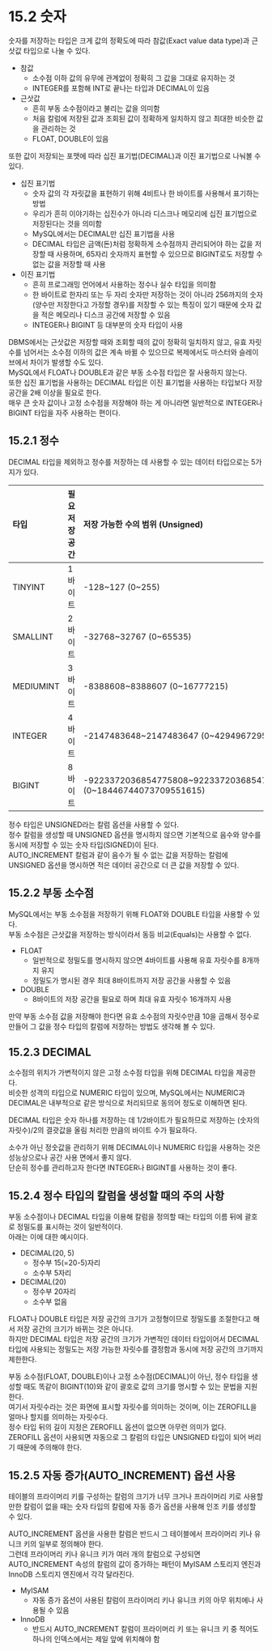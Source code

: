 # 15.2 숫자

숫자를 저장하는 타입은 크게 값의 정확도에 따라 참값(Exact value data type)과 근삿값 타입으로 나눌 수 있다.

- 참값
  - 소수점 이하 값의 유무에 관계없이 정확히 그 값을 그대로 유지하는 것
  - INTEGER를 포함해 INT로 끝나는 타입과 DECIMAL이 있음
- 근삿값
  - 흔히 부동 소수점이라고 불리는 값을 의미함
  - 처음 칼럼에 저장된 값과 조회된 값이 정확하게 일치하지 않고 최대한 비슷한 값을 관리하는 것
  - FLOAT, DOUBLE이 있음

또한 값이 저장되는 포맷에 따라 십진 표기법(DECIMAL)과 이진 표기법으로 나눠볼 수 있다.

- 십진 표기법
  - 숫자 값의 각 자릿값을 표현하기 위해 4비트나 한 바이트를 사용해서 표기하는 방법
  - 우리가 흔히 이야기하는 십진수가 아니라 디스크나 메모리에 십진 표기법으로 저장된다는 것을 의미함
  - MySQL에서는 DECIMAL만 십진 표기법을 사용
  - DECIMAL 타입은 금액(돈)처럼 정확하게 소수점까지 관리되어야 하는 값을 저장할 때 사용하며, 65자리 숫자까지 표현할 수 있으므로 BIGINT로도 저장할 수 없는 값을 저장할 때 사용
- 이진 표기법
  - 흔히 프로그래밍 언어에서 사용하는 정수나 실수 타입을 의미함
  - 한 바이트로 한자리 또는 두 자리 숫자만 저장하는 것이 아니라 256까지의 숫자(양수만 저장한다고 가정할 경우)를 저장할 수 있는 특징이 있기 때문에 숫자 값을 적은 메모리나 디스크 공간에 저장할 수 있음
  - INTEGER나 BIGINT 등 대부분의 숫자 타입이 사용

DBMS에서는 근삿값은 저장할 때와 조회할 때의 값이 정확히 일치하지 않고, 유효 자릿수를 넘어서는 소수점 이하의 값은 계속 바뀔 수 있으므로 복제에서도 마스터와 슬레이브에서 차이가 발생할 수도 있다.  
MySQL에서 FLOAT나 DOUBLE과 같은 부동 소수점 타입은 잘 사용하지 않는다.  
또한 십진 표기법을 사용하는 DECIMAL 타입은 이진 표기법을 사용하는 타입보다 저장 공간을 2배 이상을 필요로 한다.  
매우 큰 숫자 값이나 고정 소수점을 저장해야 하는 게 아니라면 일반적으로 INTEGER나 BIGINT 타입을 자주 사용하는 편이다.

## 15.2.1 정수

DECIMAL 타입을 제외하고 정수를 저장하는 데 사용할 수 있는 데이터 타입으로는 5가지가 있다.

| 타입      | 필요 저장 공간 | 저장 가능한 수의 범위 (Unsigned)                                  |
| :-------- | :------------- | :---------------------------------------------------------------- |
| TINYINT   | 1바이트        | -128~127 (0~255)                                                  |
| SMALLINT  | 2바이트        | -32768~32767 (0~65535)                                            |
| MEDIUMINT | 3바이트        | -8388608~8388607 (0~16777215)                                     |
| INTEGER   | 4바이트        | -2147483648~2147483647 (0~4294967295)                             |
| BIGINT    | 8바이트        | -9223372036854775808~9223372036854775807 (0~18446744073709551615) |

정수 타입은 UNSIGNED라는 칼럼 옵션을 사용할 수 있다.  
정수 칼럼을 생성할 때 UNSIGNED 옵션을 명시하지 않으면 기본적으로 음수와 양수를 동시에 저장할 수 있는 숫자 타입(SIGNED)이 된다.  
AUTO_INCREMENT 칼럼과 같이 음수가 될 수 없는 값을 저장하는 칼럼에 UNSIGNED 옵션을 명시하면 적은 데이터 공간으로 더 큰 값을 저장할 수 있다.

## 15.2.2 부동 소수점

MySQL에서는 부동 소수점을 저장하기 위해 FLOAT와 DOUBLE 타입을 사용할 수 있다.  
부동 소수점은 근삿값을 저장하는 방식이라서 동등 비교(Equals)는 사용할 수 없다.

- FLOAT
  - 일반적으로 정밀도를 명시하지 않으면 4바이트를 사용해 유효 자릿수를 8개까지 유지
  - 정밀도가 명시된 경우 최대 8바이트까지 저장 공간을 사용할 수 있음
- DOUBLE
  - 8바이트의 저장 공간을 필요로 하며 최대 유효 자릿수 16개까지 사용

만약 부동 소수점 값을 저장해야 한다면 유효 소수점의 자릿수만큼 10을 곱해서 정수로 만들어 그 값을 정수 타입의 칼럼에 저장하는 방법도 생각해 볼 수 있다.

## 15.2.3 DECIMAL

소수점의 위치가 가변적이지 않은 고정 소수점 타입을 위해 DECIMAL 타입을 제공한다.  
비슷한 성격의 타입으로 NUMERIC 타입이 있으며, MySQL에서는 NUMERIC과 DECIMAL은 내부적으로 같은 방식으로 처리되므로 동의어 정도로 이해하면 된다.

DECIMAL 타입은 숫자 하나를 저장하는 데 1/2바이트가 필요하므로 저장하는 (숫자의 자릿수)/2의 결괏값을 올림 처리한 만큼의 바이트 수가 필요하다.

소수가 아닌 정숫값을 관리하기 위해 DECIMAL이나 NUMERIC 타입을 사용하는 것은 성능상으로나 공간 사용 면에서 좋지 않다.  
단순히 정수를 관리하고자 한다면 INTEGER나 BIGINT를 사용하는 것이 좋다.

## 15.2.4 정수 타입의 칼럼을 생성할 때의 주의 사항

부동 소수점이나 DECIMAL 타입을 이용해 칼럼을 정의할 때는 타입의 이름 뒤에 괄호로 정밀도를 표시하는 것이 일반적이다.  
아래는 이에 대한 예시이다.

- DECIMAL(20, 5)
  - 정수부 15(=20-5)자리
  - 소수부 5자리
- DECIMAL(20)
  - 정수부 20자리
  - 소수부 없음

FLOAT나 DOUBLE 타입은 저장 공간의 크기가 고정형이므로 정밀도를 조절한다고 해서 저장 공간의 크기가 바뀌는 것은 아니다.  
하지만 DECIMAL 타입은 저장 공간의 크기가 가변적인 데이터 타입이어서 DECIMAL 타입에 사용되는 정밀도는 저장 가능한 자릿수를 결정함과 동시에 저장 공간의 크기까지 제한한다.

부동 소수점(FLOAT, DOUBLE)이나 고정 소수점(DECIMAL)이 아닌, 정수 타입을 생성할 때도 똑같이 BIGINT(10)와 같이 괄호로 값의 크기를 명시할 수 있는 문법을 지원한다.  
여기서 자릿수라는 것은 화면에 표시할 자릿수를 의미하는 것이며, 이는 ZEROFILL을 얼마나 할지를 의미하는 자릿수다.  
정수 타입 뒤의 길이 지정은 ZEROFILL 옵션이 없으면 아무런 의미가 없다.  
ZEROFILL 옵션이 사용되면 자동으로 그 칼럼의 타입은 UNSIGNED 타입이 되어 버리기 때문에 주의해야 한다.

## 15.2.5 자동 증가(AUTO_INCREMENT) 옵션 사용

테이블의 프라이머리 키를 구성하는 칼럼의 크기가 너무 크거나 프라이머리 키로 사용할 만한 칼럼이 없을 때는 숫자 타입의 칼럼에 자동 증가 옵션을 사용해 인조 키를 생성할 수 있다.

AUTO_INCREMENT 옵션을 사용한 칼럼은 반드시 그 테이블에서 프라이머리 키나 유니크 키의 일부로 정의해야 한다.  
그런데 프라이머리 키나 유니크 키가 여러 개의 칼럼으로 구성되면 AUTO_INCREMENT 속성의 칼럼의 값이 증가하는 패턴이 MyISAM 스토리지 엔진과 InnoDB 스토리지 엔진에서 각각 달라진다.

- MyISAM
  - 자동 증가 옵션이 사용된 칼럼이 프라이머리 키나 유니크 키의 아무 위치에나 사용될 수 있음
- InnoDB
  - 반드시 AUTO_INCREMENT 칼럼이 프라이머리 키 또는 유니크 키 중 적어도 하나의 인덱스에서는 제일 앞에 위치해야 함
